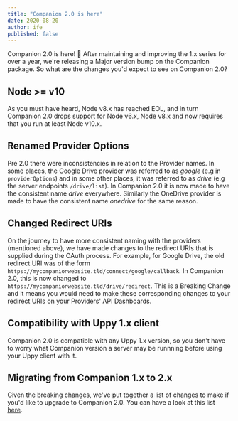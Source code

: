 ```yaml
---
title: "Companion 2.0 is here"
date: 2020-08-20
author: ife
published: false
---
```


Companion 2.0 is here! 🎉 After maintaining and improving the 1.x series for over a year, we're releasing a Major version bump on the Companion package. So what are the changes you'd expect to see on Companion 2.0?

## Node >= v10

As you must have heard, Node v8.x has reached EOL, and in turn Companion 2.0 drops support for Node v6.x, Node v8.x and now requires that you run at least Node v10.x.

## Renamed Provider Options

Pre 2.0 there were inconsistencies in relation to the Provider names. In some places, the Google Drive provider was referred to as *google* (e.g in `providerOptions`) and in some other places, it was referred to as *drive* (e.g the server endpoints `/drive/list`). In Companion 2.0 it is now made to have the consistent name *drive* everywhere. Similarly the OneDrive provider is made to have the consistent name *onedrive* for the same reason.

## Changed Redirect URIs

On the journey to have more consistent naming with the providers (mentioned above), we have made changes to the redirect URIs that is supplied during the OAuth process. For example, for Google Drive, the old redirect URI was of the form `https://mycompanionwebsite.tld/connect/google/callback`. In Companion 2.0, this is now changed to `https://mycompanionwebsite.tld/drive/redirect`. This is a Breaking Change and it means you would need to make these corresponding changes to your redirect URIs on your Providers' API Dashboards.

## Compatibility with Uppy 1.x client

Companion 2.0 is compatible with any Uppy 1.x version, so you don't have to worry what Companion version a server may be runnning before using your Uppy client with it.

## Migrating from Companion 1.x to 2.x

Given the breaking changes, we've put together a list of changes to make if you'd like to upgrade to Companion 2.0. You can have a look at this list [here](https://uppy.io/docs/companion/#Migrating-v1-to-v2).
